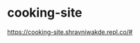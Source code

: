# cooking-site
[ https://cooking-site.shravniwakde.repl.co/# ]( https://cooking-site-2.shravniwakde.repl.co )
